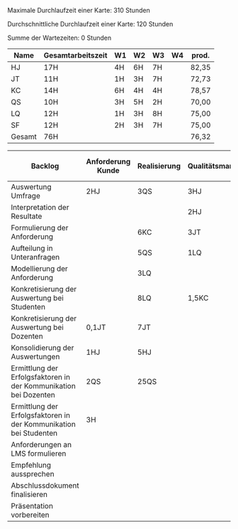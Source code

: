 

Maximale Durchlaufzeit einer Karte: 310 Stunden

Durchschnittliche Durchlaufzeit einer Karte: 120 Stunden

Summe der Wartezeiten: 0 Stunden


Name | Gesamtarbeitszeit|W1|W2|W3|W4|prod.|
-----|------------------|---|---|---|---|-----|
HJ | 17H| 4H|6H |7H| |82,35 |
JT|11H |1H |3H |7H | |72,73 |
KC| 14H | 6H | 4H | 4H | |78,57 |
QS| 10H| 3H| 5H|2H | |70,00 |
LQ| 12H| 1H| 3H|8H | |75,00 |
SF|12H | 2H|3H |7H | |75,00 |
Gesamt|76H| | | | |76,32 |



 Backlog | Anforderung Kunde | Realisierung | Qualitätsmanagement | ~~Abnahme durch Kunden~~ | Start| Ende|Wartezeit|
---------|-------------------|--------------|---------------------|--------------------------|------|-----|---------|
Auswertung Umfrage | 2HJ   | 3QS     | 3HJ|  |10.05.| | 0|
Interpretation der Resultate |   |  | 2HJ |  | | |0|
Formulierung der Anforderung| |6KC|3JT| | 12.05.16 | 14.05.16 |0|
Aufteilung in Unteranfragen| | 5QS |1LQ| | 15.05.| 17.05.|0|
Modellierung der Anforderung  | |3LQ | |-|16.05. |19.05 | 0|
Konkretisierung der Auswertung bei Studenten | | 8LQ| 1,5KC |-|26.05. |30.05. |0|
Konkretisierung der Auswertung bei Dozenten |0,1JT |7JT | |-|26.05 | |0|
Konsolidierung der Auswertungen |1HJ |5HJ | |-|30.05.| |0|
Ermittlung der Erfolgsfaktoren in der Kommunikation bei Dozenten | 2QS|25QS | |-|30.05 | |0|
Ermittlung der Erfolgsfaktoren in der Kommunikation bei Studenten |3H| | |-|31.05.| |0|
Anforderungen an LMS formulieren | | | |-| | |0|
Empfehlung aussprechen | | | |-| | |0|
Abschlussdokument finalisieren | | | | | | |0|
Präsentation vorbereiten | | | |-| | |0|
